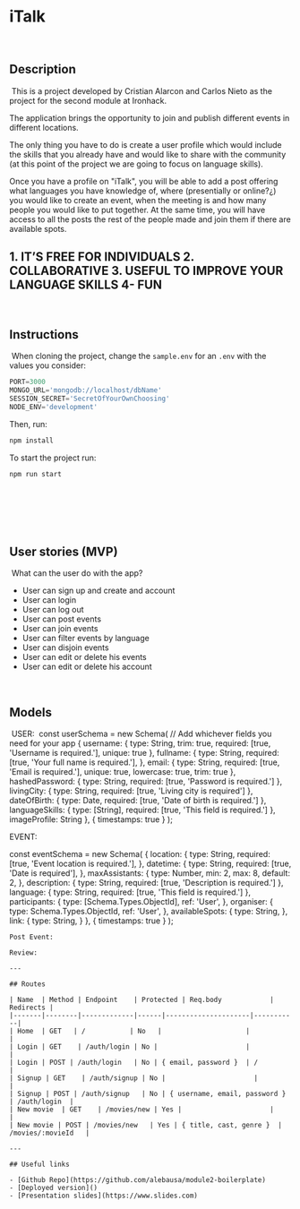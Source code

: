 # iTalk
​
## Description
​
This is a project developed by Cristian Alarcon and Carlos Nieto as the project for the second module at Ironhack. 
 
The application brings the opportunity to join and publish different events in different locations.
 
The only thing you have to do is create a user profile which would include the skills that you already have and would like to share with the community (at this point of the project we are going to focus on language skills).
 
Once you have a profile on "iTalk", you will be able to add a post offering what languages you have knowledge of, where (presentially or online?¿) you would like to create an event, when the meeting is and how many people you would like to put together. At the same time, you will have access to all the posts the rest of the people made and join them if there are available spots.
 
​1. IT’S FREE FOR INDIVIDUALS
2. COLLABORATIVE
3. USEFUL TO IMPROVE YOUR LANGUAGE SKILLS
4- FUN
---
​
## Instructions
​
When cloning the project, change the <code>sample.env</code> for an <code>.env</code> with the values you consider:
```js
PORT=3000
MONGO_URL='mongodb://localhost/dbName'
SESSION_SECRET='SecretOfYourOwnChoosing'
NODE_ENV='development'
```
Then, run:
```bash
npm install
```
To start the project run:
```bash
npm run start
```
​
---
​
## User stories (MVP)
​
What can the user do with the app?
- User can sign up and create and account
- User can login
- User can log out
- User can post events
- User can join events
- User can filter events by language
- User can disjoin events
- User can edit or delete his events
- User can edit or delete his account
 
​
​
## Models
​
USER:
​
const userSchema = new Schema(
  // Add whichever fields you need for your app
  {
    username: {
      type: String,
      trim: true,
      required: [true, 'Username is required.'],
      unique: true
    },
    fullname: {
      type: String,
      required: [true, 'Your full name is required.'],
    },
    email: {
      type: String,
      required: [true, 'Email is required.'],
      unique: true,
      lowercase: true,
      trim: true
    },
    hashedPassword: {
      type: String,
      required: [true, 'Password is required.']
    },
    livingCity: {
      type: String,
      required: [true, 'Living city is required']
    },
    dateOfBirth: {
      type: Date,
      required: [true, 'Date of birth is required.']
    },
    languageSkills: {
      type: [String],
      required: [true, 'This field is required.']
    },
    imageProfile: String
  },
  {
    timestamps: true
  }
);

EVENT:

const eventSchema = new Schema(
  {
    location: {
        type: String,
        required: [true, 'Event location is required.'],
    },
    datetime: {
        type: String,
        required: [true, 'Date is required'],
    }, 
    maxAssistants: {
        type: Number,
        min: 2,
        max: 8,
        default: 2,
    },
    description: {
        type: String,
        required: [true, 'Description is required.']
    },
    language: {
        type: String, 
        required: [true, 'This field is required.']
    },
    participants: {
        type: [Schema.Types.ObjectId],
        ref: 'User',
    },
    organiser: {
        type: Schema.Types.ObjectId,
        ref: 'User',
    },
    availableSpots: {
        type: String,
    },
    link: {
        type: String,
    }
  },
  {
    timestamps: true
  }
);
```
Post Event:
 
Review:
​
---
​
## Routes
​
| Name  | Method | Endpoint    | Protected | Req.body            | Redirects |
|-------|--------|-------------|------|---------------------|-----------|
| Home  | GET   | /           | No   |                     |           |
| Login | GET    | /auth/login | No |                      |           |
| Login | POST | /auth/login   | No | { email, password }  | /         |
| Signup | GET    | /auth/signup | No |                      |           |
| Signup | POST | /auth/signup   | No | { username, email, password }  | /auth/login  |
| New movie  | GET    | /movies/new | Yes |                      |           |
| New movie | POST | /movies/new   | Yes | { title, cast, genre }  | /movies/:movieId   |
​
---
​
## Useful links
​
- [Github Repo](https://github.com/alebausa/module2-boilerplate)
- [Deployed version]()
- [Presentation slides](https://www.slides.com)
